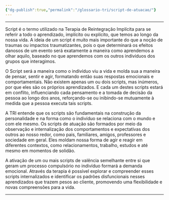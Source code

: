 ```yaml
---
{"dg-publish":true,"permalink":"/glossario-tri/script-de-atuacao/"}
---
```


---

Script é o termo utilizado na Terapia de Reintegração Implícita para se referir a todo o aprendizado, implícito ou explícito, que temos ao longo da nossa vida.
A ideia de um script é muito mais importante do que a noção de traumas ou impactos traumatizantes, pois o que determinará os efeitos danosos de um evento será exatamente a maneira como aprendemos a olhar aquilo, baseado no que aprendemos com os outros indivíduos dos grupos que interagimos. 

O Script será a maneira como o indivíduo viu a vida e molda sua a maneira de pensar, sentir e agir, formatando então suas respostas emocionais e comportamentais. 
Não existem apenas um ou dois scripts, mas inúmeros, por que eles são os próprios aprendizados. 
E cada um destes scripts estará em conflito, influenciando cada pensamento e a tomada de decisão da pessoa ao longo dos anos, reforçando-se ou inibindo-se mutuamente à medida que a pessoa executa tais scripts.

A TRI entende que os scripts são fundamentais na construção da personalidade e na forma como o indivíduo se relaciona com o mundo e com ele mesmo. Os scripts de atuação são formados por meio da observação e internalização dos comportamentos e expectativas dos outros ao nosso redor, como pais, familiares, amigos, professores e sociedade em geral. Eles moldam nossa forma de agir e reagir em diferentes contextos, como relacionamentos, trabalho, estudos e até mesmo em momentos de solidão.

A ativação de um ou mais scripts de valência semelhante entre si que geram um processo compulsório no indivíduo formará a demanda emocional. 
Através da terapia é possível explorar e compreender esses scripts internalizados e identificar os padrões disfuncionais nesses aprendizados que trazem pesos ao cliente, promovendo uma flexibilidade e novas compreensões para a vida. 



----



